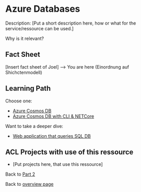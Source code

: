 # Azure Databases

Description:
[Put a short description here, how or what for the service/ressource can be used.]

Why is it relevant?


## Fact Sheet

[Insert fact sheet of Joel]
--> You are here (Einordnung auf Shichctenmodell)

## Learning Path

Choose one:

* [Azure Cosmos DB](https://docs.microsoft.com/en-us/learn/paths/az-204-develop-solutions-that-use-azure-cosmos-db/)
* [Azure Cosmos DB with CLI & NETCore](https://docs.microsoft.com/en-us/learn/modules/work-with-cosmos-db/3-exercise-work-cosmos-db-dotnet)

Want to take a deeper dive:

* [Web application that queries SQL DB](https://docs.microsoft.com/en-us/learn/modules/develop-app-that-queries-azure-sql/)

## ACL Projects with use of this ressource

* [Put projects here, that use this ressource]

Back to [Part 2](../main.md)

Back to [overview page](../../main.md)

